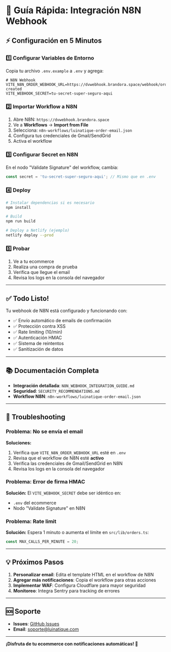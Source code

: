 # 🚀 Guía Rápida: Integración N8N Webhook

## ⚡ Configuración en 5 Minutos

### 1️⃣ Configurar Variables de Entorno

Copia tu archivo `.env.example` a `.env` y agrega:

```env
# N8N Webhook
VITE_N8N_ORDER_WEBHOOK_URL=https://dvwebhook.brandora.space/webhook/order-created
VITE_WEBHOOK_SECRET=tu-secret-super-seguro-aqui
```

### 2️⃣ Importar Workflow a N8N

1. Abre N8N: `https://dvwebhook.brandora.space`
2. Ve a **Workflows** → **Import from File**
3. Selecciona: `n8n-workflows/luinatique-order-email.json`
4. Configura tus credenciales de Gmail/SendGrid
5. Activa el workflow

### 3️⃣ Configurar Secret en N8N

En el nodo "Validate Signature" del workflow, cambia:

```javascript
const secret = 'tu-secret-super-seguro-aqui'; // Mismo que en .env
```

### 4️⃣ Deploy

```bash
# Instalar dependencias si es necesario
npm install

# Build
npm run build

# Deploy a Netlify (ejemplo)
netlify deploy --prod
```

### 5️⃣ Probar

1. Ve a tu ecommerce
2. Realiza una compra de prueba
3. Verifica que llegue el email
4. Revisa los logs en la consola del navegador

---

## ✅ Todo Listo!

Tu webhook de N8N está configurado y funcionando con:

- ✅ Envío automático de emails de confirmación
- ✅ Protección contra XSS
- ✅ Rate limiting (10/min)
- ✅ Autenticación HMAC
- ✅ Sistema de reintentos
- ✅ Sanitización de datos

---

## 📚 Documentación Completa

- **Integración detallada**: `N8N_WEBHOOK_INTEGRATION_GUIDE.md`
- **Seguridad**: `SECURITY_RECOMMENDATIONS.md`
- **Workflow N8N**: `n8n-workflows/luinatique-order-email.json`

---

## 🔧 Troubleshooting

### Problema: No se envía el email

**Soluciones:**
1. Verifica que `VITE_N8N_ORDER_WEBHOOK_URL` esté en `.env`
2. Revisa que el workflow de N8N esté **activo**
3. Verifica las credenciales de Gmail/SendGrid en N8N
4. Revisa los logs en la consola del navegador

### Problema: Error de firma HMAC

**Solución:**
El `VITE_WEBHOOK_SECRET` debe ser idéntico en:
- `.env` del ecommerce
- Nodo "Validate Signature" en N8N

### Problema: Rate limit

**Solución:**
Espera 1 minuto o aumenta el límite en `src/lib/orders.ts`:
```typescript
const MAX_CALLS_PER_MINUTE = 20;
```

---

## 💡 Próximos Pasos

1. **Personalizar email**: Edita el template HTML en el workflow de N8N
2. **Agregar más notificaciones**: Copia el workflow para otras acciones
3. **Implementar WAF**: Configura Cloudflare para mayor seguridad
4. **Monitoreo**: Integra Sentry para tracking de errores

---

## 🆘 Soporte

- **Issues**: [GitHub Issues](https://github.com/Villadev777/luinatique/issues)
- **Email**: soporte@luinatique.com

---

**¡Disfruta de tu ecommerce con notificaciones automáticas! 🎉**
